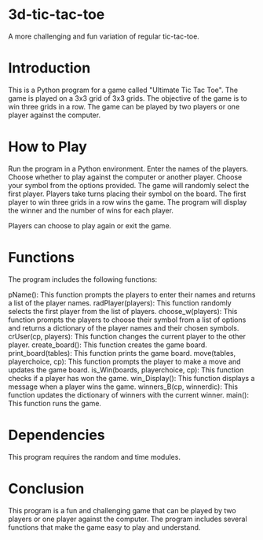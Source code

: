 # 3d-tic-tac-toe
A more challenging and fun variation of regular tic-tac-toe.
# Introduction
This is a Python program for a game called "Ultimate Tic Tac Toe". The game is played on a 3x3 grid of 3x3 grids. The objective of the game is to win three grids in a row. The game can be played by two players or one player against the computer.

# How to Play
Run the program in a Python environment.
Enter the names of the players.
Choose whether to play against the computer or another player.
Choose your symbol from the options provided.
The game will randomly select the first player.
Players take turns placing their symbol on the board.
The first player to win three grids in a row wins the game.
The program will display the winner and the number of wins for each player.

Players can choose to play again or exit the game.
# Functions
The program includes the following functions:

pName(): This function prompts the players to enter their names and returns a list of the player names.
radPlayer(players): This function randomly selects the first player from the list of players.
choose_w(players): This function prompts the players to choose their symbol from a list of options and returns a dictionary of the player names and their chosen symbols.
crUser(cp, players): This function changes the current player to the other player.
create_board(): This function creates the game board.
print_board(tables): This function prints the game board.
move(tables, playerchoice, cp): This function prompts the player to make a move and updates the game board.
is_Win(boards, playerchoice, cp): This function checks if a player has won the game.
win_Display(): This function displays a message when a player wins the game.
winners_B(cp, winnerdic): This function updates the dictionary of winners with the current winner.
main(): This function runs the game.

# Dependencies
This program requires the random and time modules.

# Conclusion
This program is a fun and challenging game that can be played by two players or one player against the computer. The program includes several functions that make the game easy to play and understand.
